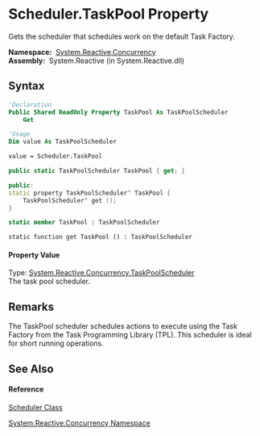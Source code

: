 # Scheduler.TaskPool Property

Gets the scheduler that schedules work on the default Task Factory.

**Namespace:**  [System.Reactive.Concurrency](System.Reactive.Concurrency\System.Reactive.Concurrency.md)  
**Assembly:**  System.Reactive (in System.Reactive.dll)

## Syntax

```vb
'Declaration
Public Shared ReadOnly Property TaskPool As TaskPoolScheduler
    Get
```

```vb
'Usage
Dim value As TaskPoolScheduler

value = Scheduler.TaskPool
```

```csharp
public static TaskPoolScheduler TaskPool { get; }
```

```c++
public:
static property TaskPoolScheduler^ TaskPool {
    TaskPoolScheduler^ get ();
}
```

```fsharp
static member TaskPool : TaskPoolScheduler
```

```jscript
static function get TaskPool () : TaskPoolScheduler
```

#### Property Value

Type: [System.Reactive.Concurrency.TaskPoolScheduler](TaskPoolScheduler\TaskPoolScheduler.md)  
The task pool scheduler.

## Remarks

The TaskPool scheduler schedules actions to execute using the Task Factory from the Task Programming Library (TPL). This scheduler is ideal for short running operations.

## See Also

#### Reference

[Scheduler Class](Scheduler\Scheduler.md)

[System.Reactive.Concurrency Namespace](System.Reactive.Concurrency\System.Reactive.Concurrency.md)
